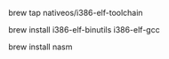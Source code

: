 brew tap nativeos/i386-elf-toolchain

brew install i386-elf-binutils i386-elf-gcc

brew install nasm
